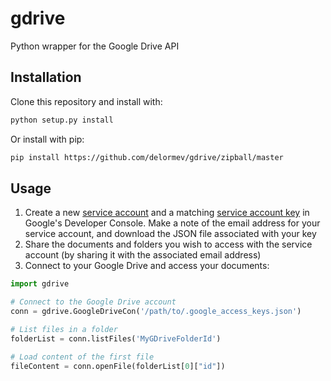 # gdrive

Python wrapper for the Google Drive API

## Installation

Clone this repository and install with:

```bash
python setup.py install
```

Or install with pip:

```bash
pip install https://github.com/delormev/gdrive/zipball/master
```

## Usage

1. Create a new [service account](https://console.developers.google.com/apis/credentials) and a matching [service account key](https://console.developers.google.com/apis/credentials) in Google's Developer Console. Make a note of the email address for your service account, and download the JSON file associated with your key
2. Share the documents and folders you wish to access with the service account (by sharing it with the associated email address)
3. Connect to your Google Drive and access your documents:

```python
import gdrive

# Connect to the Google Drive account
conn = gdrive.GoogleDriveCon('/path/to/.google_access_keys.json')

# List files in a folder
folderList = conn.listFiles('MyGDriveFolderId')

# Load content of the first file
fileContent = conn.openFile(folderList[0]["id"])

```
